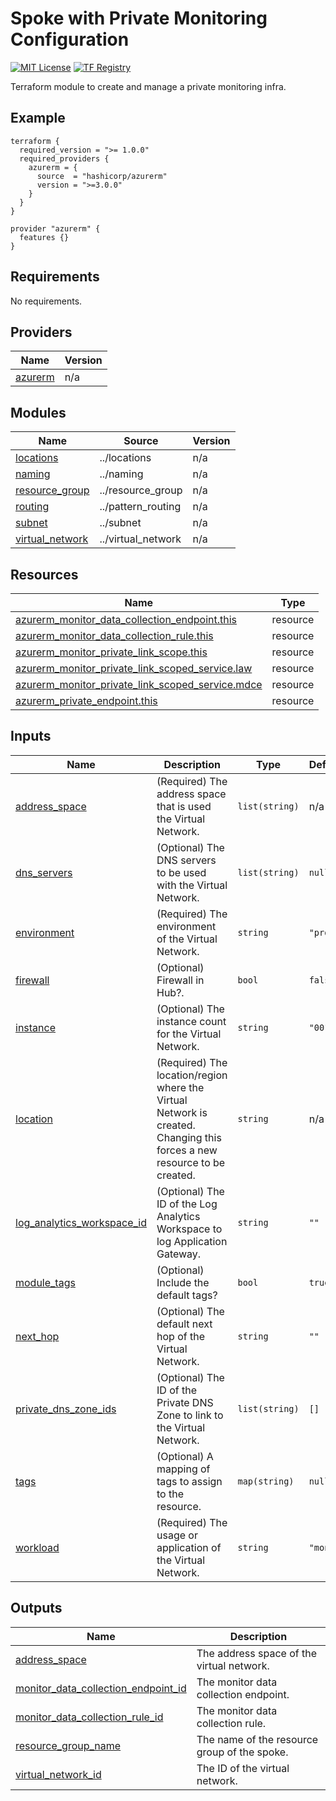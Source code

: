 <!-- BEGIN_TF_DOCS -->
# Spoke with Private Monitoring Configuration
[![MIT License](https://img.shields.io/badge/license-MIT-orange.svg)](LICENSE) [![TF Registry](https://img.shields.io/badge/terraform-registry-blue.svg)](https://registry.terraform.io/modules/azurerm/resources/azure/latest/submodules/pattern_monitoring)

Terraform module to create and manage a private monitoring infra.

## Example

```hcl
terraform {
  required_version = ">= 1.0.0"
  required_providers {
    azurerm = {
      source  = "hashicorp/azurerm"
      version = ">=3.0.0"
    }
  }
}

provider "azurerm" {
  features {}
}

```

## Requirements

No requirements.

## Providers

| Name | Version |
|------|---------|
| <a name="provider_azurerm"></a> [azurerm](#provider\_azurerm) | n/a |

## Modules

| Name | Source | Version |
|------|--------|---------|
| <a name="module_locations"></a> [locations](#module\_locations) | ../locations | n/a |
| <a name="module_naming"></a> [naming](#module\_naming) | ../naming | n/a |
| <a name="module_resource_group"></a> [resource\_group](#module\_resource\_group) | ../resource_group | n/a |
| <a name="module_routing"></a> [routing](#module\_routing) | ../pattern_routing | n/a |
| <a name="module_subnet"></a> [subnet](#module\_subnet) | ../subnet | n/a |
| <a name="module_virtual_network"></a> [virtual\_network](#module\_virtual\_network) | ../virtual_network | n/a |

## Resources

| Name | Type |
|------|------|
| [azurerm_monitor_data_collection_endpoint.this](https://registry.terraform.io/providers/hashicorp/azurerm/latest/docs/resources/monitor_data_collection_endpoint) | resource |
| [azurerm_monitor_data_collection_rule.this](https://registry.terraform.io/providers/hashicorp/azurerm/latest/docs/resources/monitor_data_collection_rule) | resource |
| [azurerm_monitor_private_link_scope.this](https://registry.terraform.io/providers/hashicorp/azurerm/latest/docs/resources/monitor_private_link_scope) | resource |
| [azurerm_monitor_private_link_scoped_service.law](https://registry.terraform.io/providers/hashicorp/azurerm/latest/docs/resources/monitor_private_link_scoped_service) | resource |
| [azurerm_monitor_private_link_scoped_service.mdce](https://registry.terraform.io/providers/hashicorp/azurerm/latest/docs/resources/monitor_private_link_scoped_service) | resource |
| [azurerm_private_endpoint.this](https://registry.terraform.io/providers/hashicorp/azurerm/latest/docs/resources/private_endpoint) | resource |

## Inputs

| Name | Description | Type | Default | Required |
|------|-------------|------|---------|:--------:|
| <a name="input_address_space"></a> [address\_space](#input\_address\_space) | (Required) The address space that is used the Virtual Network. | `list(string)` | n/a | yes |
| <a name="input_dns_servers"></a> [dns\_servers](#input\_dns\_servers) | (Optional) The DNS servers to be used with the Virtual Network. | `list(string)` | `null` | no |
| <a name="input_environment"></a> [environment](#input\_environment) | (Required) The environment of the Virtual Network. | `string` | `"prd"` | no |
| <a name="input_firewall"></a> [firewall](#input\_firewall) | (Optional) Firewall in Hub?. | `bool` | `false` | no |
| <a name="input_instance"></a> [instance](#input\_instance) | (Optional) The instance count for the Virtual Network. | `string` | `"001"` | no |
| <a name="input_location"></a> [location](#input\_location) | (Required) The location/region where the Virtual Network is created. Changing this forces a new resource to be created. | `string` | n/a | yes |
| <a name="input_log_analytics_workspace_id"></a> [log\_analytics\_workspace\_id](#input\_log\_analytics\_workspace\_id) | (Optional) The ID of the Log Analytics Workspace to log Application Gateway. | `string` | `""` | no |
| <a name="input_module_tags"></a> [module\_tags](#input\_module\_tags) | (Optional) Include the default tags? | `bool` | `true` | no |
| <a name="input_next_hop"></a> [next\_hop](#input\_next\_hop) | (Optional) The default next hop of the Virtual Network. | `string` | `""` | no |
| <a name="input_private_dns_zone_ids"></a> [private\_dns\_zone\_ids](#input\_private\_dns\_zone\_ids) | (Optional) The ID of the Private DNS Zone to link to the Virtual Network. | `list(string)` | `[]` | no |
| <a name="input_tags"></a> [tags](#input\_tags) | (Optional) A mapping of tags to assign to the resource. | `map(string)` | `null` | no |
| <a name="input_workload"></a> [workload](#input\_workload) | (Required) The usage or application of the Virtual Network. | `string` | `"mon"` | no |

## Outputs

| Name | Description |
|------|-------------|
| <a name="output_address_space"></a> [address\_space](#output\_address\_space) | The address space of the virtual network. |
| <a name="output_monitor_data_collection_endpoint_id"></a> [monitor\_data\_collection\_endpoint\_id](#output\_monitor\_data\_collection\_endpoint\_id) | The monitor data collection endpoint. |
| <a name="output_monitor_data_collection_rule_id"></a> [monitor\_data\_collection\_rule\_id](#output\_monitor\_data\_collection\_rule\_id) | The monitor data collection rule. |
| <a name="output_resource_group_name"></a> [resource\_group\_name](#output\_resource\_group\_name) | The name of the resource group of the spoke. |
| <a name="output_virtual_network_id"></a> [virtual\_network\_id](#output\_virtual\_network\_id) | The ID of the virtual network. |
<!-- END_TF_DOCS -->